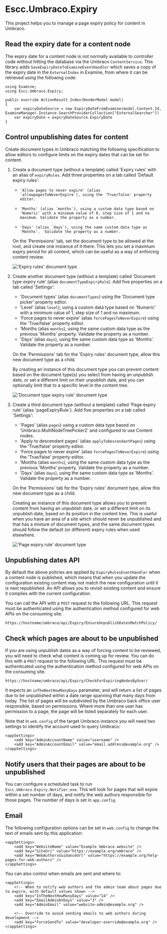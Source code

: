 # Escc.Umbraco.Expiry

This project helps you to manage a page expiry policy for content in Umbraco.

## Read the expiry date for a content node

The expiry date for a content node is not normally available to controller code without hitting the database via the Umbraco `ContentService`. This library adds `SaveExpiryDateToExamineEventHandler` which saves a copy of the expiry date in the `ExternalIndex` in Examine, from where it can be retrieved using the following code:

	using Examine;
	using Escc.Umbraco.Expiry;

    public override ActionResult Index(RenderModel model)
    {
		var expiryDateSource = new ExpiryDateFromExamine(model.Content.Id, ExamineManager.Instance.SearchProviderCollection["ExternalSearcher"])
		var expiryDate = expiryDateSource.ExpiryDate
	} 

## Control unpublishing dates for content

Create document types in Umbraco matching the following specification to allow editors to configure limits on the expiry dates that can be set for content.

1. Create a document type (without a template) called 'Expiry rules' with an alias of `expiryRules`. Add three properties on a tab called 'Default expiry rules':

	*	  'Allow pages to never expire' (alias `allowpagesToNeverExpire`), using the 'True/false' property editor.
	*	  'Months' (alias `months`), using a custom data type based on 'Numeric' with a minimum value of 0, step size of 1 and no maximum. Validate the property as a number.
	*	  'Days' (alias `days`), using the same custom data type as 'Months'.  Validate the property as a number.

	On the 'Permissions' tab, set the document type to be allowed at the root, and create one instance of it there. This lets you set a maximum expiry period for all content, which can be useful as a way of enforcing content review. 

	!['Expiry rules' document type](Documentation/expiry-rules.png)

2.	Create another document type (without a template) called 'Document type expiry rule' (alias `documentTypeExpiryRule`). Add five properties on a tab called 'Settings':

	* 'Document types' (alias `documentTypes`) using the 'Document type picker' property editor.
	* 'Level' (alias `level`), using a custom data type based on 'Numeric' with a minimum value of 1, step size of 1 and no maximum.
	* 'Force pages to never expire' (alias `forcePagesToNeverExpire`) using the 'True/false' property editor.
	* 'Months (alias `months`), using the same custom data type as the previous 'Months' property.  Validate the property as a number.
	* 'Days' (alias `days`), using the same custom data type as 'Months'.  Validate the property as a number.

	On the 'Permissions' tab for the 'Expiry rules' document type, allow this new document type as a child. 

	By creating an instance of this document type you can prevent content based on the document type(s) you select from having an unpublish date, or set a different limit on their unpublish date, and you can optionally limit that to a specific level in the content tree.

	!['Document type expiry rule' document type](Documentation/document-type-expiry-rule.png)

3.	Create a third document type (without a template) called 'Page expiry rule' (alias 'pageExpiryRule`). Add five properties on a tab called 'Settings':

	* 'Pages' (alias `pages`) using a custom data type based on 'Umbraco.MultiNodeTreePicker2' and configured to use Content nodes.
	* 'Apply to descendant pages' (alias `applyToDescendantPages`) using the 'True/false' property editor.
	* 'Force pages to never expire' (alias `forcePagesToNeverExpire`) using the 'True/false' property editor.
	* 'Months (alias `months`), using the same custom data type as the previous 'Months' property.  Validate the property as a number.
	* 'Days' (alias `days`), using the same custom data type as 'Months'.  Validate the property as a number.

	On the 'Permissions' tab for the 'Expiry rules' document type, allow this new document type as a child.

	Creating an instance of this document type allows you to prevent content from having an unpublish date, or set a different limit on its unpublish date, based on its position in the content tree. This is useful when you have an area of a site which should never be unpublished and that has a mixture of document types, and the same document types should follow the default (or different) expiry rules when used elsewhere.

	!['Page expiry rule' document type](Documentation/page-expiry-rule.png)

## Unpublishing dates API

By default the above policies are applied by `ExpiryRulesEventHandler` when a content node is published, which means that when you update the configuration existing content may not match the new configuration until it is next republished. An API allows you to revisit existing content and ensure it complies with the current configuration. 

You can call the API with a `POST` request to the following URL. This request must be authenticated using the authentication method configured for web APIs on the consuming site.

	https://hostname/umbraco/api/Expiry/EnsureUnpublishDatesMatchPolicy/

## Check which pages are about to be unpublished

If you are using unpublish dates as a way of forcing content to be reviewed, you will need to check what content is  coming up for review. You can do this with a `POST` request to the following URL. This request must be authenticated using the authentication method configured for web APIs on the consuming site.

	https://hostname/umbraco/api/Expiry/CheckForExpiringNodesByUser/

It expects an `inTheNextHowManyDays` parameter, and will return a list of pages due to be unpublished within a date range spanning that many days from today. The list of pages will be subdivided by the Umbraco back office user responsible, based on permissions. Where more than one user has permission to a page, the page will be listed separately for each user.

Note that in `web.config` of the target Umbraco instance you will need two settings to identify the account used to query Umbraco:

	<appSettings>
	    <add key="AdminAccountName" value="username" />
    	<add key="AdminAccountEmail" value="email.address@example.org" />
	</appSettings>

## Notify users that their pages are about to be unpublished

You can configure a scheduled task to run `Escc.Umbraco.Expiry.Notifier.exe`. This will look for pages that will expire within a set number of days, and notify the web authors responsible for those pages. The number of days is set in `app.config`.

## Email

The following configuration options can be set in `web.config` to change the text of emails sent by this application:

	<appSettings>
	    <add key="WebsiteName" value="Example Umbraco website" />
	    <add key="SiteUri" value="https://example.org/umbraco" />
	    <add key="WebAuthorsGuidanceUrl" value="https://example.org/help-pages-for-web-authors" />
	</appSettings>

You can also control when emails are sent and where to:

	<appSettings>
		<!-- When to notify web authors and the admin team about pages due to expire, with default values shown -->
		<add key="InTheNextHowManyDays" value="14" />
		<add key="EmailAdminAtDays" value="3" />
	    <add key="AdminEmail" value="website-admin@example.org" />

		<!-- Override to avoid sending emails to web authors during development -->
		<add key="ForceSendTo" value="developer-override@example.org" />
	</appSettings>

